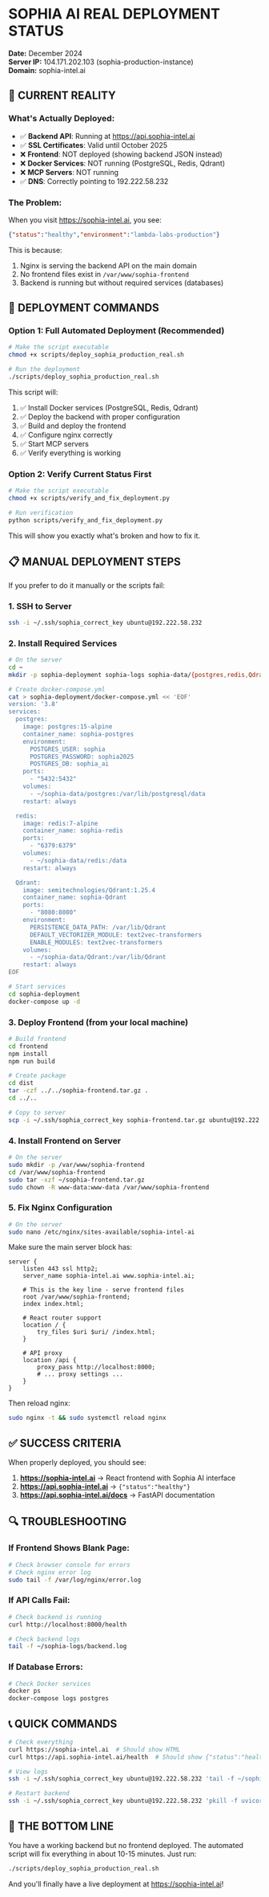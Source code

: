 # SOPHIA AI REAL DEPLOYMENT STATUS
**Date:** December 2024  
**Server IP:** 104.171.202.103 (sophia-production-instance)  
**Domain:** sophia-intel.ai

## 🔴 CURRENT REALITY

### What's Actually Deployed:
- ✅ **Backend API**: Running at https://api.sophia-intel.ai
- ✅ **SSL Certificates**: Valid until October 2025
- ❌ **Frontend**: NOT deployed (showing backend JSON instead)
- ❌ **Docker Services**: NOT running (PostgreSQL, Redis, Qdrant)
- ❌ **MCP Servers**: NOT running
- ✅ **DNS**: Correctly pointing to 192.222.58.232

### The Problem:
When you visit https://sophia-intel.ai, you see:
```json
{"status":"healthy","environment":"lambda-labs-production"}
```

This is because:
1. Nginx is serving the backend API on the main domain
2. No frontend files exist in `/var/www/sophia-frontend`
3. Backend is running but without required services (databases)

## 🚀 DEPLOYMENT COMMANDS

### Option 1: Full Automated Deployment (Recommended)
```bash
# Make the script executable
chmod +x scripts/deploy_sophia_production_real.sh

# Run the deployment
./scripts/deploy_sophia_production_real.sh
```

This script will:
1. ✅ Install Docker services (PostgreSQL, Redis, Qdrant)
2. ✅ Deploy the backend with proper configuration
3. ✅ Build and deploy the frontend
4. ✅ Configure nginx correctly
5. ✅ Start MCP servers
6. ✅ Verify everything is working

### Option 2: Verify Current Status First
```bash
# Make the script executable
chmod +x scripts/verify_and_fix_deployment.py

# Run verification
python scripts/verify_and_fix_deployment.py
```

This will show you exactly what's broken and how to fix it.

## 📋 MANUAL DEPLOYMENT STEPS

If you prefer to do it manually or the scripts fail:

### 1. SSH to Server
```bash
ssh -i ~/.ssh/sophia_correct_key ubuntu@192.222.58.232
```

### 2. Install Required Services
```bash
# On the server
cd ~
mkdir -p sophia-deployment sophia-logs sophia-data/{postgres,redis,Qdrant}

# Create docker-compose.yml
cat > sophia-deployment/docker-compose.yml << 'EOF'
version: '3.8'
services:
  postgres:
    image: postgres:15-alpine
    container_name: sophia-postgres
    environment:
      POSTGRES_USER: sophia
      POSTGRES_PASSWORD: sophia2025
      POSTGRES_DB: sophia_ai
    ports:
      - "5432:5432"
    volumes:
      - ~/sophia-data/postgres:/var/lib/postgresql/data
    restart: always

  redis:
    image: redis:7-alpine
    container_name: sophia-redis
    ports:
      - "6379:6379"
    volumes:
      - ~/sophia-data/redis:/data
    restart: always

  Qdrant:
    image: semitechnologies/Qdrant:1.25.4
    container_name: sophia-Qdrant
    ports:
      - "8080:8080"
    environment:
      PERSISTENCE_DATA_PATH: /var/lib/Qdrant
      DEFAULT_VECTORIZER_MODULE: text2vec-transformers
      ENABLE_MODULES: text2vec-transformers
    volumes:
      - ~/sophia-data/Qdrant:/var/lib/Qdrant
    restart: always
EOF

# Start services
cd sophia-deployment
docker-compose up -d
```

### 3. Deploy Frontend (from your local machine)
```bash
# Build frontend
cd frontend
npm install
npm run build

# Create package
cd dist
tar -czf ../../sophia-frontend.tar.gz .
cd ../..

# Copy to server
scp -i ~/.ssh/sophia_correct_key sophia-frontend.tar.gz ubuntu@192.222.58.232:~/
```

### 4. Install Frontend on Server
```bash
# On the server
sudo mkdir -p /var/www/sophia-frontend
cd /var/www/sophia-frontend
sudo tar -xzf ~/sophia-frontend.tar.gz
sudo chown -R www-data:www-data /var/www/sophia-frontend
```

### 5. Fix Nginx Configuration
```bash
# On the server
sudo nano /etc/nginx/sites-available/sophia-intel-ai
```

Make sure the main server block has:
```nginx
server {
    listen 443 ssl http2;
    server_name sophia-intel.ai www.sophia-intel.ai;
    
    # This is the key line - serve frontend files
    root /var/www/sophia-frontend;
    index index.html;
    
    # React router support
    location / {
        try_files $uri $uri/ /index.html;
    }
    
    # API proxy
    location /api {
        proxy_pass http://localhost:8000;
        # ... proxy settings ...
    }
}
```

Then reload nginx:
```bash
sudo nginx -t && sudo systemctl reload nginx
```

## ✅ SUCCESS CRITERIA

When properly deployed, you should see:

1. **https://sophia-intel.ai** → React frontend with Sophia AI interface
2. **https://api.sophia-intel.ai** → `{"status":"healthy"}`
3. **https://api.sophia-intel.ai/docs** → FastAPI documentation

## 🔍 TROUBLESHOOTING

### If Frontend Shows Blank Page:
```bash
# Check browser console for errors
# Check nginx error log
sudo tail -f /var/log/nginx/error.log
```

### If API Calls Fail:
```bash
# Check backend is running
curl http://localhost:8000/health

# Check backend logs
tail -f ~/sophia-logs/backend.log
```

### If Database Errors:
```bash
# Check Docker services
docker ps
docker-compose logs postgres
```

## 📞 QUICK COMMANDS

```bash
# Check everything
curl https://sophia-intel.ai  # Should show HTML
curl https://api.sophia-intel.ai/health  # Should show {"status":"healthy"}

# View logs
ssh -i ~/.ssh/sophia_correct_key ubuntu@192.222.58.232 'tail -f ~/sophia-logs/*.log'

# Restart backend
ssh -i ~/.ssh/sophia_correct_key ubuntu@192.222.58.232 'pkill -f uvicorn; cd ~/sophia-main && nohup python -m api.main > ~/sophia-logs/backend.log 2>&1 &'
```

## 🎯 THE BOTTOM LINE

You have a working backend but no frontend deployed. The automated script will fix everything in about 10-15 minutes. Just run:

```bash
./scripts/deploy_sophia_production_real.sh
```

And you'll finally have a live deployment at https://sophia-intel.ai! 